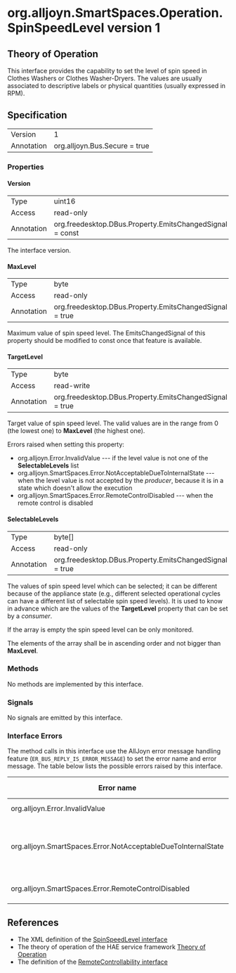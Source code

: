 # org.alljoyn.SmartSpaces.Operation.SpinSpeedLevel version 1

## Theory of Operation

This interface provides the capability to set the level of spin speed in Clothes
Washers or Clothes Washer-Dryers.
The values are usually associated to descriptive labels or physical quantities
(usually expressed in RPM).

## Specification

|            |                                                                |
|------------|----------------------------------------------------------------|
| Version    | 1                                                              |
| Annotation | org.alljoyn.Bus.Secure = true                                  |

### Properties

#### Version

|            |                                                                |
|------------|----------------------------------------------------------------|
| Type       | uint16                                                         |
| Access     | read-only                                                      |
| Annotation | org.freedesktop.DBus.Property.EmitsChangedSignal = const       |

The interface version.

#### MaxLevel

|            |                                                         |
| ---------- | ------------------------------------------------------- |
| Type       | byte                                                    |
| Access     | read-only                                               |
| Annotation | org.freedesktop.DBus.Property.EmitsChangedSignal = true |

Maximum value of spin speed level.
The EmitsChangedSignal of this property should be modified to const once that
feature is available.

#### TargetLevel

|            |                                                         |
| ---------- | ------------------------------------------------------- |
| Type       | byte                                                    |
| Access     | read-write                                              |
| Annotation | org.freedesktop.DBus.Property.EmitsChangedSignal = true |

Target value of spin speed level. The valid values are in the range from 0 (the
lowest one) to **MaxLevel** (the highest one).

Errors raised when setting this property:

  * org.alljoyn.Error.InvalidValue --- if the level value is not one of the
    **SelectableLevels** list
  * org.alljoyn.SmartSpaces.Error.NotAcceptableDueToInternalState --- when the
    level value is not accepted by the _producer_, because it is in a state
    which doesn't allow the execution
  * org.alljoyn.SmartSpaces.Error.RemoteControlDisabled --- when the remote
    control is disabled

#### SelectableLevels

|            |                                                         |
| ---------- | ------------------------------------------------------- |
| Type       | byte[]                                                  |
| Access     | read-only                                               |
| Annotation | org.freedesktop.DBus.Property.EmitsChangedSignal = true |

The values of spin speed level which can be selected; it can be different
because of the appliance state (e.g., different selected operational cycles can
have a different list of selectable spin speed levels). It is used to know in
advance which are the values of the **TargetLevel** property that can be set
by a _consumer_.

If the array is empty the spin speed level can be only monitored.

The elements of the array shall be in ascending order and not bigger than
**MaxLevel**.

### Methods

No methods are implemented by this interface.

### Signals

No signals are emitted by this interface.

### Interface Errors

The method calls in this interface use the AllJoyn error message handling
feature (`ER_BUS_REPLY_IS_ERROR_MESSAGE`) to set the error name and error
message. The table below lists the possible errors raised by this interface.

| Error name                                                    | Error message                                     |
|---------------------------------------------------------------|---------------------------------------------------|
| org.alljoyn.Error.InvalidValue                                | Invalid value                                     |
| org.alljoyn.SmartSpaces.Error.NotAcceptableDueToInternalState | The value is not acceptable due to internal state |
| org.alljoyn.SmartSpaces.Error.RemoteControlDisabled           | Remote control disabled                           |

## References

  * The XML definition of the [SpinSpeedLevel interface](SpinSpeedLevel-v1.xml)
  * The theory of operation of the HAE service framework [Theory of Operation](/org.alljoyn.SmartSpaces/theory-of-operation-v1)
  * The definition of the [RemoteControllability interface](RemoteControllability-v1)
